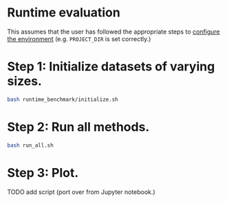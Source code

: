 # Runtime evaluation

This assumes that the user has followed the appropriate steps to 
[configure the environment](../README.md) (e.g. `PROJECT_DIR` is set correctly.)


# Step 1: Initialize datasets of varying sizes.

```bash
bash runtime_benchmark/initialize.sh
```

# Step 2: Run all methods.

```bash
bash run_all.sh
```

# Step 3: Plot.

TODO add script (port over from Jupyter notebook.)
